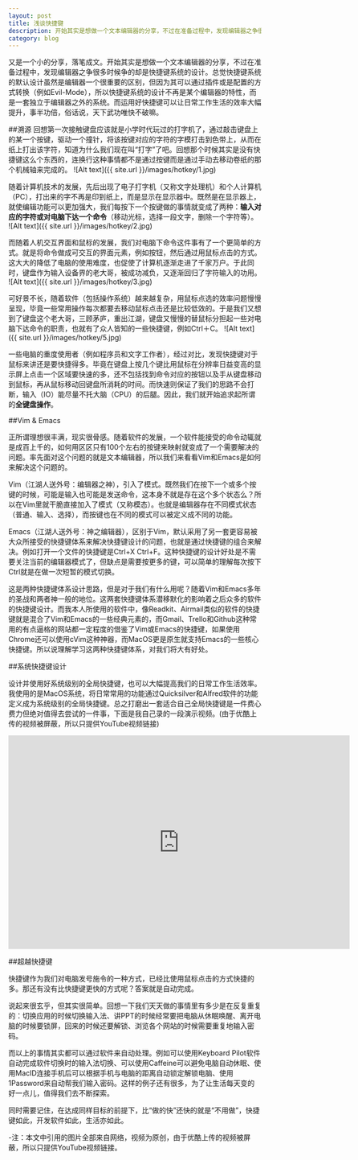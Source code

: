 ```yaml
---
layout: post
title: 浅谈快捷键
description: 开始其实是想做一个文本编辑器的分享，不过在准备过程中，发现编辑器之争很多时候争的却是快捷键系统的设计。总觉快捷键系统的默认设计虽然是编辑器一个很重要的区别，但因为其可以通过插件或是配置的方式转换（例如Evil-Mode），所以快捷键系统的设计不再是某个编辑器的特性，而是一套独立于编辑器之外的系统。而运用好快捷键可以让日常工作生活的效率大幅提升，事半功倍，俗话说，天下武功唯快不破嘛。
category: blog
---
```


又是一个小的分享，落笔成文。开始其实是想做一个文本编辑器的分享，不过在准备过程中，发现编辑器之争很多时候争的却是快捷键系统的设计。总觉快捷键系统的默认设计虽然是编辑器一个很重要的区别，但因为其可以通过插件或是配置的方式转换（例如Evil-Mode），所以快捷键系统的设计不再是某个编辑器的特性，而是一套独立于编辑器之外的系统。而运用好快捷键可以让日常工作生活的效率大幅提升，事半功倍，俗话说，天下武功唯快不破嘛。

##溯源
回想第一次接触键盘应该就是小学时代玩过的打字机了，通过敲击键盘上的某一个按键，驱动一个撞针，将该按键对应的字符的字模打击到色带上，从而在纸上打出该字符，知道为什么我们现在叫“打字”了吧。回想那个时候其实是没有快捷键这么个东西的，连换行这种事情都不是通过按键而是通过手动去移动卷纸的那个机械轴来完成的。
![Alt text]({{ site.url }}/images/hotkey/1.jpg)

随着计算机技术的发展，先后出现了电子打字机（又称文字处理机）和个人计算机（PC），打出来的字不再是印到纸上，而是显示在显示器中。既然是在显示器上，就使编辑功能可以更加强大，我们每按下一个按键做的事情就变成了两种：**输入对应的字符或对电脑下达一个命令**（移动光标，选择一段文字，删除一个字符等）。
![Alt text]({{ site.url }}/images/hotkey/2.jpg)

而随着人机交互界面和鼠标的发展，我们对电脑下命令这件事有了一个更简单的方式。就是将命令做成可交互的界面元素，例如按钮，然后通过用鼠标点击的方式。这大大的降低了电脑的使用难度，也促使了计算机逐渐走进了千家万户。于此同时，键盘作为输入设备界的老大哥，被成功减负，又逐渐回归了字符输入的功用。
![Alt text]({{ site.url }}/images/hotkey/3.jpg)

可好景不长，随着软件（包括操作系统）越来越复杂，用鼠标点选的效率问题慢慢呈现，毕竟一些常用操作每次都要去移动鼠标点击还是比较低效的。于是我们又想到了键盘这个老大哥，三顾茅庐，重出江湖，键盘又慢慢的替鼠标分担起一些对电脑下达命令的职责，也就有了众人皆知的一些快捷键，例如Ctrl＋C。
![Alt text]({{ site.url }}/images/hotkey/5.jpg)

一些电脑的重度使用者（例如程序员和文字工作者），经过对比，发现快捷键对于鼠标来讲还是要快捷得多。毕竟在键盘上按几个键比用鼠标在分辨率日益变高的显示屏上点击一个区域要快速的多，还不包括找到命令对应的按钮以及手从键盘移动到鼠标，再从鼠标移动回键盘所消耗的时间。而快速则保证了我们的思路不会打断，输入（IO）能尽量不托大脑（CPU）的后腿。因此，我们就开始追求起所谓的**全键盘操作**。

##Vim & Emacs

正所谓理想很丰满，现实很骨感。随着软件的发展，一个软件能接受的命令动辄就是成百上千的，如何用区区只有100个左右的按键来映射就变成了一个需要解决的问题。率先面对这个问题的就是文本编辑器，所以我们来看看Vim和Emacs是如何来解决这个问题的。

Vim（江湖人送外号：编辑器之神），引入了模式。既然我们在按下一个或多个按键的时候，可能是输入也可能是发送命令，这本身不就是存在这个多个状态么？所以在Vim里就干脆直接加入了模式（又称模态）。也就是编辑器存在不同模式状态（普通、输入、选择），而按键也在不同的模式可以被定义成不同的功能。

Emacs（江湖人送外号：神之编辑器），区别于Vim，默认采用了另一套更容易被大众所接受的快捷键体系来解决快捷键设计的问题，也就是通过快捷键的组合来解决。例如打开一个文件的快捷键是Ctrl+X Ctrl+F。这种快捷键的设计好处是不需要关注当前的编辑器模式了，但缺点是需要按更多的键，可以简单的理解每次按下Ctrl就是在做一次短暂的模式切换。

这是两种快捷键体系设计思路，但是对于我们有什么用呢？随着Vim和Emacs多年的圣战和两者神一般的地位。这两套快捷键体系潜移默化的影响着之后众多的软件的快捷键设计。而我本人所使用的软件中，像Readkit、Airmail类似的软件的快捷键就是混合了Vim和Emacs的一些经典元素的，而Gmail、Trello和Github这种常用的有点逼格的网站都一定程度的借鉴了Vim或Emacs的快捷键，如果使用Chrome还可以使用cVim这种神器，而MacOS更是原生就支持Emacs的一些核心快捷键。所以说理解学习这两种快捷键体系，对我们将大有好处。

##系统快捷键设计

设计并使用好系统级别的全局快捷键，也可以大幅提高我们的日常工作生活效率。我使用的是MacOS系统，将日常常用的功能通过Quicksilver和Alfred软件的功能定义成为系统级别的全局快捷键。总之打磨出一套适合自己全局快捷键是一件费心费力但绝对值得去尝试的一件事，下面是我自己录的一段演示视频。(由于优酷上传的视频被屏蔽，所以只提供YouTube视频链接)

<iframe width="680" height="425" src="https://www.youtube.com/embed/ZA9S7GPuj1E" frameborder="0" allowfullscreen></iframe>  


##超越快捷键

快捷键作为我们对电脑发号施令的一种方式，已经比使用鼠标点击的方式快捷的多。那还有没有比快捷键更快的方式呢？答案就是自动完成。

说起来很玄乎，但其实很简单。回想一下我们天天做的事情里有多少是在反复重复的：切换应用的时候切换输入法、讲PPT的时候经常要把电脑从休眠唤醒、离开电脑的时候要锁屏，回来的时候还要解锁、浏览各个网站的时候需要重复地输入密码。

而以上的事情其实都可以通过软件来自动处理。例如可以使用Keyboard Pilot软件自动完成软件切换时的输入法切换、可以使用Caffeine可以避免电脑自动休眠、使用MacID连接手机后可以根据手机与电脑的距离自动锁定解锁电脑、使用1Password来自动帮我们输入密码。这样的例子还有很多，为了让生活每天变的好一点儿，值得我们去不断探索。

同时需要记住，在达成同样目标的前提下，比“做的快”还快的就是“不用做”，快捷键如此，开发软件如此，生活亦如此。

-注：本文中引用的图片全部来自网络，视频为原创，由于优酷上传的视频被屏蔽，所以只提供YouTube视频链接。

